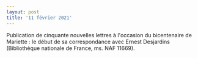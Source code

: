 ```yaml
---
layout: post
title: '11 février 2021'
---
```

Publication de cinquante nouvelles lettres à l'occasion du bicentenaire de Mariette : le début de sa correspondance avec Ernest Desjardins (Bibliothèque nationale de France, ms. NAF 11669).
